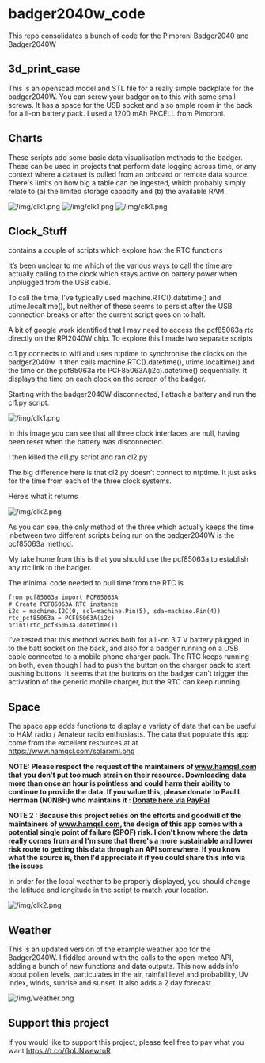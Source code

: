 # badger2040w_code

This repo consolidates a bunch of code for the Pimoroni Badger2040 and Badger2040W

## 3d_print_case

This is an openscad model and STL file for a really simple backplate for the badger2040W. You can screw your badger on to this with some small screws. It has a space for the USB socket and also ample room in the back for a li-on battery pack. I used a 1200 mAh PKCELL from Pimoroni. 

## Charts

These scripts add some basic data visualisation methods to the badger. These can be used in projects that perform data logging across time, or any context where a dataset is pulled from an onboard or remote data source. There's limits on how big a table can be ingested, which probably simply relate to (a) the limited storage capacity and (b) the available RAM.

![/img/clk1.png](/img/barchart.jpg)
![/img/clk1.png](/img/heatmap_matrix.jpg)
![/img/clk1.png](/img/heatmap_summary.jpg)
## Clock_Stuff

contains a couple of scripts which explore how the RTC functions

It’s been unclear to me which of the various ways to call the time are actually calling to the clock which stays active on battery power when unplugged from the USB cable.

To call the time, I’ve typically used machine.RTC().datetime() and utime.localtime(), but neither of these seems to persist after the USB connection breaks or after the current script goes on to halt.

A bit of google work identified that I may need to access the pcf85063a rtc directly on the RPI2040W chip.
To explore this I made two separate scripts

cl1.py connects to wifi and uses ntptime to synchronise the clocks on the badger2040w.
It then calls machine.RTC().datetime(), utime.localtime() and the time on the pcf85063a rtc PCF85063A(i2c).datetime() sequentially. It displays the time on each clock on the screen of the badger.

Starting with the badger2040W disconnected, I attach a battery and run the cl1.py script.

![/img/clk1.png](/img/clk1.png)

In this image you can see that all three clock interfaces are null, having been reset when the battery was disconnected.

I then killed the cl1.py script and ran cl2.py

The big difference here is that cl2.py doesn’t connect to ntptime. It just asks for the time from each of the three clock systems.

Here’s what it returns

![/img/clk2.png](/img/clk2.png)

As you can see, the only method of the three which actually keeps the time inbetween two different scripts being run on the badger2040W is the pcf85063a method.

My take home from this is that you should use the pcf85063a to establish any rtc link to the badger.

The minimal code needed to pull time from the RTC is

```
from pcf85063a import PCF85063A
# Create PCF85063A RTC instance
i2c = machine.I2C(0, scl=machine.Pin(5), sda=machine.Pin(4))
rtc_pcf85063a = PCF85063A(i2c)
print(rtc_pcf85063a.datetime())
```

I’ve tested that this method works both for a li-on 3.7 V battery plugged in to the batt socket on the back, and also for a badger running on a USB cable connected to a mobile phone charger pack. The RTC keeps running on both, even though I had to push the button on the charger pack to start pushing buttons. It seems that the buttons on the badger can’t trigger the activation of the generic mobile charger, but the RTC can keep running.

## Space

The space app adds functions to display a variety of data that can be useful to HAM radio / Amateur radio enthusiasts. 
The data that populate this app come from the excellent resources at at https://www.hamqsl.com/solarxml.php

**NOTE: Please respect the request of the maintainers of www.hamqsl.com that you don't put too much strain on their resource. Downloading data more than once an hour is pointless and could harm their ability to continue to provide the data. If you value this, please donate to Paul L Herrman (N0NBH) who maintains it : [Donate here via PayPal](https://www.paypal.com/donate?token=PGsbxxaNxFueJmdq1fgPek22o4yU0UR6tybC7O1mUM66rCnWMDxZjvQtmFIAISSAwA2GZXfBMNPVzMTY)**

**NOTE 2 : Because this project relies on the efforts and goodwill of the maintainers of www.hamqsl.com, the design of this app comes with a potential single point of failure (SPOF) risk. I don't know where the data really comes from and I'm sure that there's a more sustainable and lower risk route to getting this data through an API somewhere. If you know what the source is, then I'd appreciate it if you could share this info via the issues**

In order for the local weather to be properly displayed, you should change the latitude and longitude in the script to match your location. 

![/img/clk2.png](/img/space.jpeg)


## Weather 

This is an updated version of the example weather app for the Badger2040W. I fiddled around with the calls to the open-meteo API, adding a bunch of new functions and data outputs. This now adds info about pollen levels, particulates in the air, rainfall level and probability, UV index, winds, sunrise and sunset. It also adds a 2 day forecast. 

![/img/weather.png](/img/weather.png)



## Support this project

If you would like to support this project, please feel free to pay what you want https://t.co/GpUNwewruR
